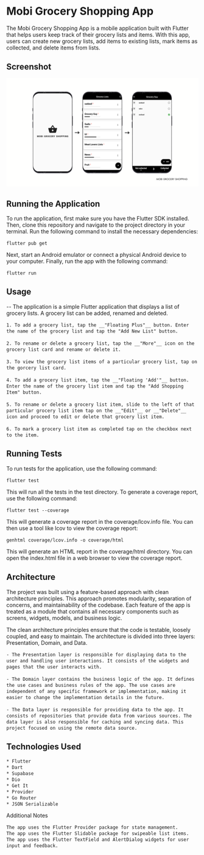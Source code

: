 # Mobi Grocery Shopping App

The Mobi Grocery Shopping App is a mobile application built with Flutter that helps users keep track of their grocery lists and items. With this app, users can create new grocery lists, add items to existing lists, mark items as collected, and delete items from lists.

## Screenshot

![app shot](app_screenshot.png?raw=true 'Mobi Grocery Shopping')

## Running the Application

To run the application, first make sure you have the Flutter SDK installed. Then, clone this repository and navigate to the project directory in your terminal. Run the following command to install the necessary dependencies:

    flutter pub get

Next, start an Android emulator or connect a physical Android device to your computer. Finally, run the app with the following command:

    flutter run

## Usage

-- The application is a simple Flutter application that displays a list of grocery lists. A grocery list can be added, renamed and deleted.

    1. To add a grocery list, tap the __"Floating Plus"__ button. Enter the name of the grocery list and tap the "Add New List" button.

    2. To rename or delete a grocery list, tap the __"More"__ icon on the grocery list card and rename or delete it.

    3. To view the grocery list items of a particular grocery list, tap on the gorcery list card.

    4. To add a grocery list item, tap the __"Floating 'Add'"__ button. Enter the name of the grocery list item and tap the "Add Shopping Item" button.

    5. To rename or delete a grocery list item, slide to the left of that particular grocery list item tap on the __"Edit"__ or __"Delete"__ icon and proceed to edit or delete that grocery list item.

    6. To mark a grocery list item as completed tap on the checkbox next to the item.



## Running Tests

To run tests for the application, use the following command:

    flutter test

This will run all the tests in the test directory. To generate a coverage report, use the following command:

    flutter test --coverage

This will generate a coverage report in the coverage/lcov.info file. You can then use a tool like lcov to view the coverage report:

    genhtml coverage/lcov.info -o coverage/html

This will generate an HTML report in the coverage/html directory. You can open the index.html file in a web browser to view the coverage report.

## Architecture

The project was built using a feature-based approach with clean architecture principles. This approach promotes modularity, separation of concerns, and maintainability of the codebase. Each feature of the app is treated as a module that contains all necessary components such as screens, widgets, models, and business logic.

The clean architecture principles ensure that the code is testable, loosely coupled, and easy to maintain. The architecture is divided into three layers: Presentation, Domain, and Data.

    - The Presentation layer is responsible for displaying data to the user and handling user interactions. It consists of the widgets and pages that the user interacts with.

    - The Domain layer contains the business logic of the app. It defines the use cases and business rules of the app. The use cases are independent of any specific framework or implementation, making it easier to change the implementation details in the future.

    - The Data layer is responsible for providing data to the app. It consists of repositories that provide data from various sources. The data layer is also responsible for caching and syncing data. This project focused on using the remote data source.

## Technologies Used

    * Flutter
    * Dart
    * Supabase
    * Dio
    * Get It
    * Provider
    * Go Router
    * JSON Serializable


Additional Notes

    The app uses the Flutter Provider package for state management.
    The app uses the Flutter Slidable package for swipeable list items.
    The app uses the Flutter TextField and AlertDialog widgets for user input and feedback.
